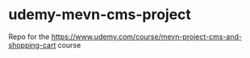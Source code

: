 # udemy-mevn-cms-project
Repo for the https://www.udemy.com/course/mevn-project-cms-and-shopping-cart course
